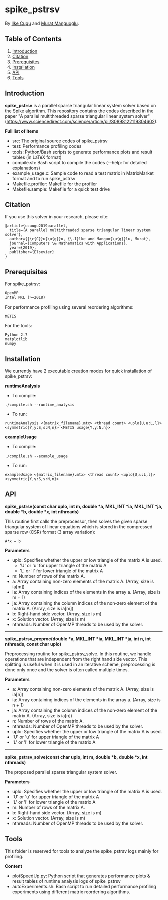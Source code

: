 # spike_pstrsv

By [Ilke Cugu](http://user.ceng.metu.edu.tr/~e1881739/) and [Murat Manguoglu](http://user.ceng.metu.edu.tr/~manguoglu/).

## Table of Contents

1. [Introduction](#introduction)
2. [Citation](#citation)
3. [Prerequisites](#prerequisites)
5. [Installation](#installation)
6. [API](#api)
7. [Tools](#tools)

## Introduction

**spike_pstrsv** is a parallel sparse triangular linear system solver based on the Spike algorithm. This repository contains the codes described in the paper "A parallel multithreaded sparse triangular linear system solver" (https://www.sciencedirect.com/science/article/pii/S0898122119304602).

**Full list of items**
  * src: The original source codes of spike_pstrsv
  * test: Performance profiling codes
  * tools: Python/Bash scripts to generate performance plots and result tables (in LaTeX format)
  * compile.sh: Bash script to compile the codes (--help: for detailed explanations)
  * example_usage.c: Sample code to read a test matrix in MatrixMarket format and to run spike_pstrsv
  * Makefile.profiler: Makefile for the profiler
  * Makefile.sample: Makefile for a quick test drive 
  
## Citation

If you use this solver in your research, please cite:

```
@article{ccuugu2019parallel,
  title={A parallel multithreaded sparse triangular linear system solver},
  author={{\c{C}}u{\u{g}}u, {\.I}lke and Manguo{\u{g}}lu, Murat},
  journal={Computers \& Mathematics with Applications},
  year={2019},
  publisher={Elsevier}
}
```

## Prerequisites
For spike_pstrsv:
```
OpenMP
Intel MKL (>=2018)
```
For performance profiling using several reordering algorithms:
```
METIS
```
For the tools:
```
Python 2.7
matplotlib
numpy
```

## Installation
We currently have 2 executable creation modes for quick installation of spike_pstrsv:

**runtimeAnalysis**
 - To compile:
 ```
 ./compile.sh --runtime_analysis
 ```
 - To run:
 ```
 runtimeAnalysis <{matrix_filename}.mtx> <thread count> <uplo{U,u:L,l}> <symmetric{Y,y:S,s:N,n}> <METIS usage{Y,y:N,n}>
 ```
 
**exampleUsage**
- To compile:
 ```
 ./compile.sh --example_usage
 ```
 - To run:
 ```
 exampleUsage <{matrix_filename}.mtx> <thread count> <uplo{U,u:L,l}> <symmetric{Y,y:S,s:N,n}>
 ```

## API
**spike_pstrsv(const char uplo, int m, double \*a, MKL_INT \*ia, MKL_INT \*ja, double \*b, double \*x, int nthreads)**

This routine first calls the preprocessor, then solves the given sparse triangular system of linear equations which is stored in the compressed sparse row (CSR) format (3 array variation):

```
A*x = b
```

**Parameters**
  - uplo: Specifies whether the upper or low triangle of the matrix A is used. 
    - 'U' or 'u' for upper triangle of the matrix A
    - 'L' or 'l' for lower triangle of the matrix A
  - m: Number of rows of the matrix A.
  - a: Array containing non-zero elements of the matrix A. (Array, size is ia[m])
  - ia: Array containing indices of the elements in the array a. (Array, size is m + 1)
  - ja: Array containing the column indices of the non-zero element of the matrix A. (Array, size is ia[m])
  - b: Right-hand side vector. (Array, size is m)
  - x: Solution vector. (Array, size is m)
  - nthreads: Number of OpenMP threads to be used by the solver.
***
**spike_pstrsv_preproc(double \*a, MKL_INT \*ia, MKL_INT \*ja, int n, int nthreads, const char uplo)**

Preprocessing routine for spike_pstrsv_solve. In this routine, we handle operations that are independent from the right hand side vector.  This splitting is useful when it is used in an iterative scheme, preprocessing is done only once and the solver is often called multiple times. 

**Parameters**
  - a: Array containing non-zero elements of the matrix A. (Array, size is ia[n])
  - ia: Array containing indices of the elements in the array a. (Array, size is n + 1)
  - ja: Array containing the column indices of the non-zero element of the matrix A. (Array, size is ia[n])
  - n: Number of rows of the matrix A.
  - nthreads: Number of OpenMP threads to be used by the solver.
  - uplo: Specifies whether the upper or low triangle of the matrix A is used. 
   - 'U' or 'u' for upper triangle of the matrix A
   - 'L' or 'l' for lower triangle of the matrix A
***
**spike_pstrsv_solve(const char uplo, int m, double \*b, double \*x, int nthreads)**

The proposed parallel sparse triangular system solver. 

**Parameters**
  - uplo: Specifies whether the upper or low triangle of the matrix A is used. 
   - 'U' or 'u' for upper triangle of the matrix A
   - 'L' or 'l' for lower triangle of the matrix A
  - m: Number of rows of the matrix A.
  - b: Right-hand side vector. (Array, size is m)
  - x: Solution vector. (Array, size is m)
  - nthreads: Number of OpenMP threads to be used by the solver.

## Tools
This folder is reserved for tools to analyze the spike_pstrsv logs mainly for profiling.

**Content**
 - plotSpeedUp.py: Python script that generates performance plots & result tables of runtime analysis logs of spike_pstrsv
 - autoExperiments.sh: Bash script to run detailed performance profiling experiments using different matrix reordering algorithms.
